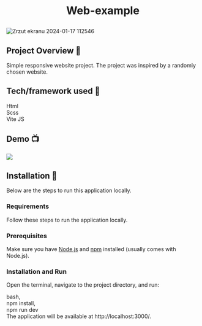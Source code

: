 <h1 align="center">

Web-example

</h1>


<p align="center">
  
 ![Zrzut ekranu 2024-01-17 112546](https://github.com/Szubartowski96/API-WEB/assets/116031341/ff67fdf4-e225-4a2e-a1cf-91efb222da35)
  
</p>

## Project Overview 🎉

Simple responsive website project. The project was inspired by a randomly chosen website.

## Tech/framework used 🔧


 Html                           
 Scss                           
 Vite JS                           


## Demo 📺

![](https://private-user-images.githubusercontent.com/116031341/297344648-3eed490b-bcde-407d-95a3-aa5450011862.gif?jwt=eyJhbGciOiJIUzI1NiIsInR5cCI6IkpXVCJ9.eyJpc3MiOiJnaXRodWIuY29tIiwiYXVkIjoicmF3LmdpdGh1YnVzZXJjb250ZW50LmNvbSIsImtleSI6ImtleTUiLCJleHAiOjE3MDU0ODc5NDAsIm5iZiI6MTcwNTQ4NzY0MCwicGF0aCI6Ii8xMTYwMzEzNDEvMjk3MzQ0NjQ4LTNlZWQ0OTBiLWJjZGUtNDA3ZC05NWEzLWFhNTQ1MDAxMTg2Mi5naWY_WC1BbXotQWxnb3JpdGhtPUFXUzQtSE1BQy1TSEEyNTYmWC1BbXotQ3JlZGVudGlhbD1BS0lBVkNPRFlMU0E1M1BRSzRaQSUyRjIwMjQwMTE3JTJGdXMtZWFzdC0xJTJGczMlMkZhd3M0X3JlcXVlc3QmWC1BbXotRGF0ZT0yMDI0MDExN1QxMDM0MDBaJlgtQW16LUV4cGlyZXM9MzAwJlgtQW16LVNpZ25hdHVyZT02OTRkYjVmYzA2YzNkZTZhNDExYzc0YjYwMTAzN2RiYWRhNDE1Yjc3ZTRkMmJkZjQzZDQ3ZTg3MzRiNjkwMjhjJlgtQW16LVNpZ25lZEhlYWRlcnM9aG9zdCZhY3Rvcl9pZD0wJmtleV9pZD0wJnJlcG9faWQ9MCJ9.d9h055O6AoFvm7yJmUT7Ww1UeK11j5bzCMoOYoUUlYQ)



## Installation 💾

Below are the steps to run this application locally.

### Requirements

Follow these steps to run the application locally.

### Prerequisites

Make sure you have [Node.js](https://nodejs.org/) and [npm](https://www.npmjs.com/) installed (usually comes with Node.js).

### Installation and Run

Open the terminal, navigate to the project directory, and run:

bash, <br>
npm install, <br>
npm run dev <br>
The application will be available at http://localhost:3000/.







